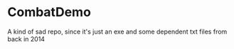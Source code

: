 # CombatDemo
A kind of sad repo, since it's just an exe and some dependent txt files from back in 2014
